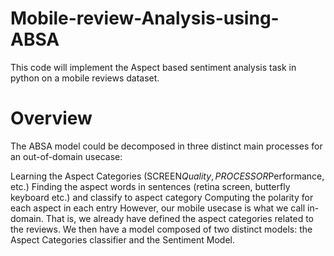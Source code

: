 # Mobile-review-Analysis-using-ABSA
This code will implement the Aspect based sentiment  analysis task in python on a mobile reviews dataset. 

# Overview
The ABSA model could be decomposed in three distinct main processes for an out-of-domain usecase:

Learning the Aspect Categories (SCREEN$Quality, PROCESSOR$Performance, etc.)
Finding the aspect words in sentences (retina screen, butterfly keyboard etc.) and classify to aspect category
Computing the polarity for each aspect in each entry
However, our mobile usecase is what we call in-domain. That is, we already have defined the aspect categories related to the reviews. We then have a model composed of two distinct models: the Aspect Categories classifier and the Sentiment Model.

